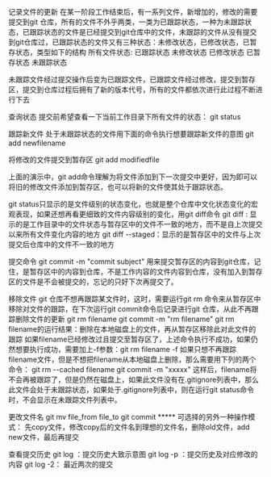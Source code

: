 记录文件的更新
在某一阶段工作结束后，有一系列文件，新增加的，修改的需要提交到git 仓库，所有的文件不外乎两类，一类为已跟踪状态，一种为未跟踪状态，已跟踪状态的文件是已经提交到git仓库中的文件，未跟踪的文件从没有提交到git仓库过，已跟踪状态的文件又有三种状态：未修改状态，已修改状态，已暂存状态，类型如下的结构
所有文件状态:
	已跟踪状态
		未修改状态
		已修改状态
		已暂存状态
	未跟踪状态

未跟踪文件经过提交操作后变为已跟踪文件，已跟踪文件经过修改，提交到暂存区，提交到仓库过程后拥有了新的版本代号，所有的文件都依次进行此过程不断进行下去

查询状态
提交前希望查看一下当前工作目录下所有文件的状态：
git status

跟踪新文件
处于未跟踪状态的文件用下面的命令执行想要跟踪新文件的意图
git add newfilename

将修改的文件提交到暂存区
git add modifiedfile

上面的演示中，git add命令理解为将文件添加到下一次提交中更好，因为即可以将旧的修改文件添加到暂存区，也可以将新的文件使其处于跟踪状态。

git status只显示的是文件级别的状态变化，也就是整个仓库中文化状态变化的宏观表现，如果还想再看更细致的文件内容级别的变化，用git diff命令
git diff : 显示的是工作目录中的文件状态与暂存区中的文件不一致的地方，而不是自上次提交以来所有文件变化内容的地方
git diff --staged：显示的是暂存区中的文件与上次提交后仓库中的文件不一致的地方

提交命令
git commit -m "commit subject"
用来提交暂存区的内容到git仓库，记住，是暂存区中的内容到仓库，不是工作内容的文件内容到仓库，没有加入到暂存区的文件是不会被提交的，忘记的只好下次再提交了。

移除文件
git 仓库不想再跟踪某文件时，这时，需要运行git rm 命令来从暂存区中移除对文件的跟踪，在下次运行git commit命令后记录进行git 仓库，从此不再跟踪删除文件的更新
git rm filename
git commit -m "rm filename"
git rm filename的运行结果：删除在本地磁盘上的文件，再从暂存区移除此对此文件的跟踪
如果filename已经修改过且提交至暂存区了，上述命令执行不成功，如果仍然想要执行成功，需要加上-f参数：git rm filename -f
如果只想不再跟踪filename文件，但是不想把filename从本地磁盘上删除，那么需要用下列的两个命令：
git rm --cached filename
git commit -m "xxxxx"
这样后，filename将不会再被跟踪了，但是仍然在磁盘上，如果此文件没有在.gitignore列表中，那么此文件会处于未跟踪状态，如果处于.gitignore列表中，则在运行git status命令时，不会显示在未跟踪文件列表中。

更改文件名
git mv file_from file_to
git commit *****
可选择的另外一种操作模式： 先copy文件，修改copy后的文件名到理想的文件名，删除old文件，add new文件，最后再提交

查看提交历史
git log ：提交历史大致示意图
git log -p ：提交历史及对应修改的内容
git log -2： 最近两次的提交
